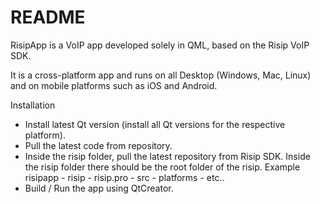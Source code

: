 # README #

RisipApp is a VoIP app developed solely in QML, based on the Risip VoIP SDK.

It is a cross-platform app and runs on all Desktop (Windows, Mac, Linux) and on mobile platforms such as iOS and Android.

Installation 
- Install latest Qt version (install all Qt versions for the respective platform).
- Pull the latest code from repository. 
- Inside the risip folder, pull the latest repository from Risip SDK. Inside the risip folder there should be the root folder of the risip. Example
    risipapp
       - risip
         - risip.pro 
         - src
         - platforms
         - etc..
- Build / Run the app using QtCreator.
      